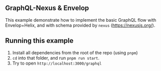 ## GraphQL-Nexus & Envelop

This example demonstrate how to implement the basic GraphQL flow with Envelop+Helix, and with schema provided by `nexus` (https://nexusjs.org/).

## Running this example

1. Install all dependencies from the root of the repo (using `pnpm`)
2. `cd` into that folder, and run `pnpm run start`.
3. Try to open `http://localhost:3000/graphql`
